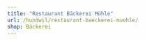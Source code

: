 ```yaml
---
title: "Restaurant Bäckerei Mühle"
url: /hundwil/restaurant-baeckerei-muehle/
shop: Bäckerei
---
```

